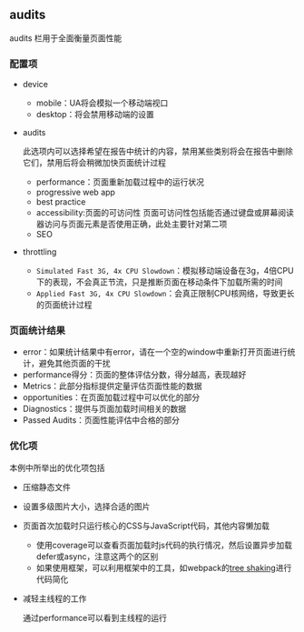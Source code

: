 ## audits

audits 栏用于全面衡量页面性能

### 配置项

* device
	+ mobile：UA将会模拟一个移动端视口
	+ desktop：将会禁用移动端的设置

* audits

	此选项内可以选择希望在报告中统计的内容，禁用某些类别将会在报告中删除它们，禁用后将会稍微加快页面统计过程

	+ performance：页面重新加载过程中的运行状况
	+ progressive web app
	+ best practice
	+ accessibility:页面的可访问性
		页面可访问性包括能否通过键盘或屏幕阅读器访问与页面元素是否使用正确，此处主要针对第二项
	+ SEO

* throttling

	+ `Simulated Fast 3G, 4x CPU Slowdown`：模拟移动端设备在3g，4倍CPU下的表现，不会真正节流，只是推断页面在移动条件下加载所需的时间
	+ `Applied Fast 3G, 4x CPU Slowdown`：会真正限制CPU核网络，导致更长的页面统计过程

### 页面统计结果

* error：如果统计结果中有error，请在一个空的window中重新打开页面进行统计，避免其他页面的干扰
* performance得分：页面的整体评估分数，得分越高，表现越好
* Metrics：此部分指标提供定量评估页面性能的数据
* opportunities：在页面加载过程中可以优化的部分
* Diagnostics：提供与页面加载时间相关的数据
* Passed Audits：页面性能评估中合格的部分

### 优化项

本例中所举出的优化项包括

* 压缩静态文件
* 设置多级图片大小，选择合适的图片
* 页面首次加载时只运行核心的CSS与JavaScript代码，其他内容懒加载

	- 使用coverage可以查看页面加载时js代码的执行情况，然后设置异步加载defer或async，注意这两个的区别
	- 如果使用框架，可以利用框架中的工具，如webpack的[tree shaking](https://webpack.js.org/guides/tree-shaking/)进行代码简化

* 减轻主线程的工作

	通过performance可以看到主线程的运行